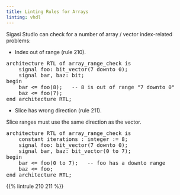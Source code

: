 ```yaml
---
title: Linting Rules for Arrays
linting: vhdl
---
```


Sigasi Studio can check for a number of array / vector index-related problems:

* Index out of range (rule 210).

<pre>architecture RTL of array_range_check is
    signal foo: bit_vector(7 downto 0);
    signal bar, baz: bit;
begin
    bar <= <span class="warning">foo(8)</span>;   -- 8 is out of range "7 downto 0"
    baz <= <span class="goodcode">foo(7)</span>;
end architecture RTL;
</pre>

* Slice has wrong direction (rule 211).

Slice ranges must use the same direction as the vector.

<pre>architecture RTL of array_range_check is
    constant iterations : integer := 8;
    signal foo: bit_vector(7 downto 0);
    signal bar, baz: bit_vector(0 to 7);
begin
    bar <= <span class="warning">foo(0 to 7)</span>;   -- foo has a downto range
    baz <= <span class="goodcode">foo</span>;
end architecture RTL;</pre>

{{% lintrule 210 211 %}}
